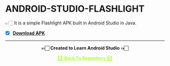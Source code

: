# ANDROID-STUDIO-FLASHLIGHT
 👉🏻 It is a simple Flashlight APK built in Android Studio in Java.

 - [X] **[Download APK](https://github.com/Amey-Thakur/ANDROID-STUDIO-FLASHLIGHT/blob/main/Flashlight.apk?raw=true)**

---

<p align="center"> <b> 👉🏻 Created to Learn Android Studio  👈🏻 <b> </p>
 
<p align="center"><a href='https://github.com/Amey-Thakur/ANDROID-STUDIO-CALCULATOR', style='color: greenyellow;'> ✌🏻 Back To Repository ✌🏻</p>
